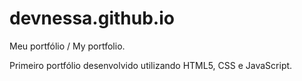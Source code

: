 # devnessa.github.io
Meu portfólio / My portfolio.

Primeiro portfólio desenvolvido utilizando HTML5, CSS e JavaScript.
